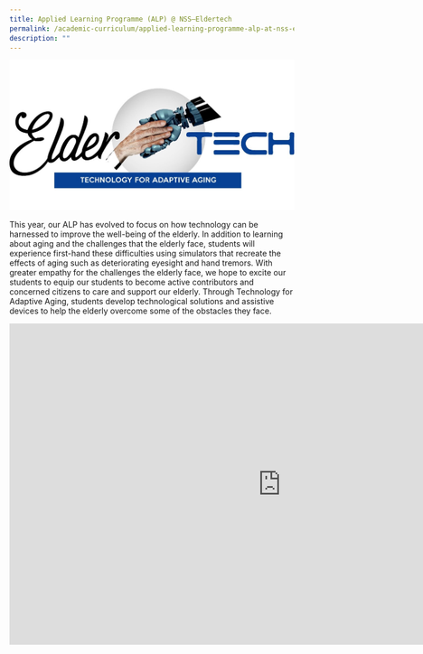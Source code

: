 ```yaml
---
title: Applied Learning Programme (ALP) @ NSS–Eldertech
permalink: /academic-curriculum/applied-learning-programme-alp-at-nss-eldertech/
description: ""
---
```

<img src="/images/elder.jpg">
<p>This year, our ALP has evolved to focus on how technology can be harnessed to improve the well-being of the elderly. In addition to learning about aging and the challenges that the elderly face, students will experience first-hand these difficulties using simulators that recreate the effects of aging such as deteriorating eyesight and hand tremors. With greater empathy for the challenges the elderly face, we hope to excite our students to equip our students to become active contributors and concerned citizens to care and support our elderly. Through Technology for Adaptive Aging, students develop technological solutions and assistive devices to help the elderly overcome some of the obstacles they face.</p>
<iframe src="https://docs.google.com/presentation/d/e/2PACX-1vRloHp1Igz0p57tsVBTFVFfiD60eYkaMTwMDz9Ig-W3hKvjV-281jWSHuo-Q_lhSymezUbhh9TXO38P/embed?start=false&loop=false&delayms=10000" frameborder="0" width="960" height="569" allowfullscreen="true"></iframe>